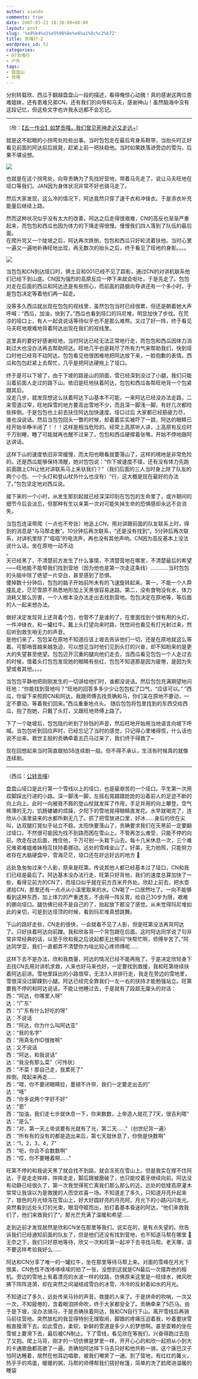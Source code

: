```yaml
---
author: xianda
comments: true
date: 2007-05-21 18:38:00+00:00
layout: post
slug: '%e8%b4%a1%e5%98%8e%e8%a1%8c%c2%b72'
title: 贡嘎行·2
wordpress_id: 52
categories:
- 07贡嘎行
- 户外
tags:
- 盘盘山
- 贡嘎
---
```


分别转载欣、西瓜于翻越盘盘山一段的描述，看得俺惊心动魄！真的感谢这两位患难姐妹，还有患难兄弟CN，还有我们的向导和马夫，感谢神山！虽然脑海中没有这段记忆，但这些文字也许我永远都不会忘记。

 

 

    
   

* * *

     


 

 

（欣：[【五一作业】如梦贡嘎，我们曾见死神走近又走远~](http://www6.tianya.cn/new/publicforum/Content.asp?idWriter=9777393&Key=831034648&strItem=travel&idArticle=118408&flag=1)）

 

 

就是这不起眼的小拐弯处险些出事。当时包包走在最后弯身系鞋带，当抬头时正好看见前面的阿达前后摇晃，赶紧上前一把扶稳他。当时如果跌落进旁边的雪沟，后果不堪设想。       
   

![](http://tkfiles.storage.msn.com/y1p4g3jqV0MUElg3Ozjsy7nw1nSAkfOLqsTPd4JyJ5_MHHdAyPndxxWQc-FfYmKO1c-)

<!-- more -->

也就是在这个拐弯处，向导贡确为了先找好营地，带着马先走了，说让马夫旺地在垭口等我们。JAN因为身体状况非常不好也骑马走了。       
        
然后大家发现，这么冷的情况下，阿达竟然只穿了速干衣和冲锋衣。于是添衣补充能量后继续上路。        
        
然而这种状况似乎没有太大的改善。阿达之后走得很艰难，CN的高反也渐渐严重起来，而包包和西瓜也因为体力的下降走得很慢。慢慢我们四人落到了队伍的最后面。        
在爬升完又一个陡坡之后，阿达再次跌倒，包包和西瓜只好轮流着扶他。当时心里一遍又一遍地祈祷旺地出现，再无数次的抬头之后，终于看见了旺地的身影。。。。        
   

![](http://tkfiles.storage.msn.com/y1p4g3jqV0MUEkdC8BbULbAxeMJBt6loQjNY_K1SpnPgAReUh9m8EN_eoLIu5JSVdEK)

 

当包包和CN到达垭口时，俩土豆和001已经不见了踪影，通过CN的对讲机联系他们已经下到山底。CN因为强烈的高原反应一停下来就会呕吐，于是先走了。包包对走在后面的西瓜和阿达还是有些担心，而前面的路据向导讲还有一个多小时，于是包包决定等着他们再一起走。       
        
没等多久西瓜就出现在包包的视线里，虽然包包当时已经很累，但还是朝着她大声呼喊：“西瓜，加油，快到了。”西瓜也看到垭口的玛尼堆，明显加快了步伐。在荒凉的垭口上，有人一起说说话等待似乎也不是那么难熬。又过了好一阵，终于看见马夫旺地艰难地背着阿达出现在我们的视线里。       

这里真的要好好感谢旺地，当时阿达已经无法正常地行走，而包包和西瓜因体力消耗过大也没办法再去帮助阿达。旺地几乎也是耗尽了所有力气来帮助我们，快到垭口时他已经背不动阿达，包包看见他很困难地把阿达放下来，一脸抱歉的表情。西瓜和包包赶紧上去帮忙，几乎是把阿达硬拖上了垭口。         
          
终于是可以下坡了，由于下坡的路是山的阴面，雪已经深到没过了小腿，我们只能沿着前面人走过的路下山。依旧是旺地扶着阿达，包包和西瓜各帮旺地背一个包紧跟其后。          
没走几步，就发现想这么扶着阿达下山基本不可能，一来阿达已经没办法走路，二来雪道过窄，旺地踩雪的地方要高出雪地不少，而且深一脚浅一脚，有好几次都险些摔倒。于是包包也上前去扶住阿达加快速度。垭口过后 大家都已经筋疲力尽，谁也没说话。然后当包包回头一瞥的时候，却着着实实被吓了一跳，阿达的眼睛已经开始半睁半闭了！！！这样是相当危险的。经常上高原听人讲，上高原有反应时千万别睡，睡了可能就再也醒不过来了。包包和西瓜硬撑着张嘴，开始不停地跟阿达讲话。          
          
这样下山的速度依旧非常缓慢，而太阳也眼看就要落山了，这样的境地是非常危险的。还是西瓜能够保持清醒，她对包包说：“你下坡速度不错，还有没有体力先跑前面跟上CN让他对讲联系马上来驮我们？”（我们后面的三人当时身上除了队友的两个小包、一个头灯和登山杖外什么也没有）“行，这大概是现在最好的办法了。”包包坚定地对西瓜说。

  

 

    
接下来的一个小时，从发生那刻起就已经深深印刻在包包的生命里了，或许期间的细节今后会淡忘，但那种有生以来第一次对可能失掉生命的恐惧感却永远不会消失。       
        
当包包连滚带爬（一点也不夸张）地追上CN，用对讲跟前面的队友联系上时，得到的消息是“与马帮走散”。10分钟后再次联系，“还是没有找到”。5分钟后再次联系，对讲机里除了“嗞嗞”的电流声，再也没有其他声响。CN因为高反基本上没法说什么话，坐在原地一动不动        
。        
天已经黑了，不清楚前方发生了什么事情，不清楚营地在哪里，不清楚最后的希望——旺地能不能带我们找到营地（因为他也是第一次走这条线）…………当时包包的头脑中除了绝望一片空白，甚至感到了恐惧。        
傻掉数十分钟后，包包的脑子开始前所未有的飞速旋转起来。第一，不能一个人莽撞乱走，茫茫雪原不熟悉地形加上天黑很容易迷路。第二，没有食物没有水，体力消耗又那么厉害，一个人根本没办法走出去找到营地。包包决定在原地等，等后面的人一起来想办法。        
        
做好决定发现背上还背着个包，也管不了是谁的了，在里面找到个很有用的头灯，一件冲锋衣，和一罐红牛。戴上头灯望向来时路，恍惚间也看见有灯光射过来，然后听到救生哨无力的声音。        
是他们来了，包包呆在原地不知道应该上坡去告诉他们一切，还是在原地就这么等着。可那哨音越来越急迫，可以想见当时他们见到头灯的兴奋，却不知盼来的是更大的失望甚至绝望。包包迈开沉重的腿向他们走去，当西瓜看见包包一个人走过去的时候，借着头灯包包发现她的眼睛有些红，包包不知道那是因为疲倦，是因为失望或者其他。。。。

 

    
当包包平静地把刚刚发生的一切讲给他们时，谁都没说话。然后包包充满期望地问旺地：“你能找到营地吗？”旺地的回答多多少少让包包松了口气，“应该可以。” “西瓜，你留下来照顾CN和阿达，我跟师傅去找贡确和马，你们呆在原地不要动，一定不要动。等着我们回来。”西瓜重重地点头。 随后包包将包里找到的东西交给西瓜，抱了抱她，只戴了头灯，又跟旺地师傅上路了。       
        
下了一个陡坡后，包包隐约听到了铃铛的声音，然后旺地开始用当地语言向坡下呼喊。当包包听到回应声时，已经忘记了当时的感觉，只记得心里堵得慌，什么话也说不出来。救世主般的贡确牵着五匹马过来了，我们终于得救了~        
        
现在回想起来当时简直跟拍SB连续剧一般。但不得不承认，生活有时候真的就像连续剧。

 

     


 

    
   

* * *

     


 

（西瓜：[公转贡嘎](http://flowwind1980.spaces.live.com/Blog/cns!FAE3AF8672CA2B99!174.entry?owner=1)） 

 

 

盘盘山垭口是此行第一个雪线以上的垭口，也是最艰苦的一个垭口。平生第一次用双脚踩出行进的小路。深一脚浅一脚，左摇右晃踉踉跄跄的沿着前人的足迹不断的向上向上。此时一向被我不屑的登山杖就发挥了作用，手足并用的向上攀登。空气稀薄的无力，饥肠辘辘的烦躁，夕阳下的雪地晃得眼睛直发花。水早就喝完了，连欣从小溪里装来的水都所剩无几了。抓了把雪放进口里，好冰……身后的欣在尖叫，达双腿打晃似乎站立不稳。太阳快要落山了，贡确要求我们在天黑前一定要翻过垭口，不然很可能因为找不到路而困在雪山上。不管再怎么难受，只能不停的向前。欣走在达后面，拽住他，千万可别一头栽下山去。每十几米休息一次，三个难兄难弟难姐难妹相互扶持着挪动。远处的雪峰金山了，好美，无力拍照，只能努力收存在大脑硬盘中，雪海茫茫，垭口还在好远好远的地方 

 

    
远处急匆匆过来个人影，原来是旺第。传说其他人都已经基本过了垭口，CN和我们已经是最后了。阿达基本没办法行走，旺第只好背他，我们的速度总算加快了一些，看得见前方的CN了，而垭口似乎就在前方百米开外处。欣赶上前去，把水壶递给CN，那里还有一点点从小溪里取来的水。CN喝了一口居然吐了。一向不能够看到这种东西，加上体力的严重透支，不由得一阵反胃。给自己30步为限，艰难的挪向垭口。腿仿佛已经不是自己的了，抬起放下都没了感觉。从未觉得玛尼堆如此的亲切，可是到达垭顶的时候，看到玛尼堆真想跳舞。       


 

下山的路好走些，CN走的很快，一会就看不见了人影，但是旺第没法再背阿达了。只好扶着阿达向前蹭。我和欣各背一个背包跟在后面。这时阿达同学说了句非常非常经典的话，以至于欣和我之后说起都无比郁闷“快帮忙啊，师傅辛苦了。”阿达同学亚，我们一直都弄不清楚你为啥比较心疼师傅呢……

 

    
这样下去不是办法，欣和我商量，阿达的情况已经不能再拖了。于是决定欣轻身下去找CN去用对讲机求救，人来也好马来也好，一定要找到救援，我和旺第继续扶着阿达前进。雪地里踩出的小路很窄，无法3人并排行走，我走在旁边的雪地里，雪很深没过脚踝到小腿。阿达已经完全靠我们一左一右的扶持才能勉强站立。旺第要我不停的和阿达说话，不能让他睡过去，于是就有了段超无厘头的对话：       
西：“阿达，你哪里人呀”        
达：“广东”        
西：“广东有什么好吃的呀”        
达：不说话        
西：“阿达，你为什么叫阿达亚”        
达：“我的名字”        
西：“用真名作ID很挫啊”        
达：又不说话        
西：“阿达，和我说话”        
达：“我没有那么菜”（可怜状）        
西：“不菜！那自己走，我累死了”        
摔倒，爬起来再走……        
西：“喂，你不要闭眼睛拉，墨镜不许带，我们一定要走出去的”        
达：“哦”        
西：“你多说两个字好不好”        
达：“恩”        
西：“加油，我们走七步就休息一下，你来数数，上帝造人就花了7天，很吉利嗒”        
达：“是么”        
西：“对，第一天上帝说要有光就有了光，第二天……”（创世纪背一遍）        
西：“所有有的没有的都是造出来后，第七天就休息了，你倒是快数啊”        
达：“1，2，3，4，7”        
西：“呃，你会不会数数啊”        
西：“哎，你不要睡着啊……”

 

    
旺第不停的和我说天黑了就会找不到路，就会冻死在雪山上。但是我实在撑不住阿达，于是走走摔摔，摔摔走走，脚后跟被磨破了，也只能咬着牙继续向前。阿达没有动静已经很久了，第一次我觉得死亡离我们那么那么的近。远处的低矮高原灌木常常让我误以为是救援的人而空欢喜一场。不知道走了多久，只知道月亮升起来了，银色的月光倾泻在雪山上，好大好圆好亮的月亮阿。月光下的小路闪闪发光。突然看到远处头灯的光束，眼泪夺眶而出，拍打着基本昏迷的阿达，“他们来救我们了，他们来救我们了”。那光芒充满了温暖和希望……

 

    
走到近前才发现居然是欣和CN坐在那里等我们。说实在的，是有点失望的。欣告诉我们已经通知前面的队友了，但是他们还没有找到营地，也不知道马帮在哪里  无奈之下，我们只好原地等待，欣又一次和旺第一起冲下去寻找马帮。老天哪，请不要这样考验我好么……       


 

阿达和CN分享了唯一的一罐红牛，坐在那里等待马帮上来。对面的雪峰在月光下很美，CN色性不改哆哆嗦嗦的拍了一张，没想到这就是CN最后一次摆弄他的相机。旁边的雪地上有着漂亮的水波一样的纹路，仿佛原来这里是一旺绿水，微风吹拂下阵阵涟漪，却在突然之间凝结成雪白的冰雪，冷冷的反射着如水的月光。       


 

不知道过了多久，远处传来马铃的声音，救援的人来了。于是拼命的吹哨，一次又一次，不知疲倦的，含着眼泪拼命吹，终于大家都安全了。贡确牵来了5匹马。由于是下坡，没办法骑马，于是贡确扶着阿达，我和CN自行下山。离开雪线后再骑马前往营地。突然放松的我显得特别无理取闹，脚跟的疼痛压迫着我，吵着要块雪板直接滑下去。如此雪白，柔软，新鲜的雪道是多少人的梦想啊。甚至耍赖的坐在雪坡上要滑下去，最后被CN制止。下了雪线，看见欣在等我们，兴奋得跑过去抱了又抱。爬上马背，刚才的一切仿佛是梦里一样，开开心心的和欣一起把从小到大的卡通歌曲都高歌了一遍。贡确怕阿达摔下马去只好和他共称一骑，这个康巴汉子怕阿达睡着，居然在他耳边唱歌，被我们嘲笑了一通。到了营地，有红红的篝火，热乎乎的鸡蛋，暖暖的粥，马帮的师傅帮我们搭好帐篷，简单的洗了脸爬进温暖的睡袋

